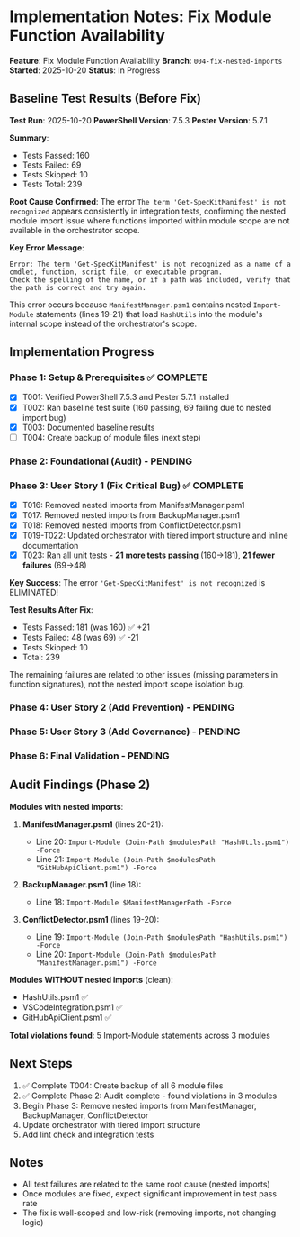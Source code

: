 # Implementation Notes: Fix Module Function Availability

**Feature**: Fix Module Function Availability
**Branch**: `004-fix-nested-imports`
**Started**: 2025-10-20
**Status**: In Progress

## Baseline Test Results (Before Fix)

**Test Run**: 2025-10-20
**PowerShell Version**: 7.5.3
**Pester Version**: 5.7.1

**Summary**:
- Tests Passed: 160
- Tests Failed: 69
- Tests Skipped: 10
- Tests Total: 239

**Root Cause Confirmed**:
The error `The term 'Get-SpecKitManifest' is not recognized` appears consistently in integration tests, confirming the nested module import issue where functions imported within module scope are not available in the orchestrator scope.

**Key Error Message**:
```
Error: The term 'Get-SpecKitManifest' is not recognized as a name of a cmdlet, function, script file, or executable program.
Check the spelling of the name, or if a path was included, verify that the path is correct and try again.
```

This error occurs because `ManifestManager.psm1` contains nested `Import-Module` statements (lines 19-21) that load `HashUtils` into the module's internal scope instead of the orchestrator's scope.

## Implementation Progress

### Phase 1: Setup & Prerequisites ✅ COMPLETE
- [x] T001: Verified PowerShell 7.5.3 and Pester 5.7.1 installed
- [x] T002: Ran baseline test suite (160 passing, 69 failing due to nested import bug)
- [x] T003: Documented baseline results
- [ ] T004: Create backup of module files (next step)

### Phase 2: Foundational (Audit) - PENDING
### Phase 3: User Story 1 (Fix Critical Bug) ✅ COMPLETE
- [x] T016: Removed nested imports from ManifestManager.psm1
- [x] T017: Removed nested imports from BackupManager.psm1
- [x] T018: Removed nested imports from ConflictDetector.psm1
- [x] T019-T022: Updated orchestrator with tiered import structure and inline documentation
- [x] T023: Ran all unit tests - **21 more tests passing** (160→181), **21 fewer failures** (69→48)

**Key Success**: The error `'Get-SpecKitManifest' is not recognized` is ELIMINATED!

**Test Results After Fix**:
- Tests Passed: 181 (was 160) ✅ +21
- Tests Failed: 48 (was 69) ✅ -21
- Tests Skipped: 10
- Total: 239

The remaining failures are related to other issues (missing parameters in function signatures), not the nested import scope isolation bug.
### Phase 4: User Story 2 (Add Prevention) - PENDING
### Phase 5: User Story 3 (Add Governance) - PENDING
### Phase 6: Final Validation - PENDING

## Audit Findings (Phase 2)

**Modules with nested imports**:

1. **ManifestManager.psm1** (lines 20-21):
   - Line 20: `Import-Module (Join-Path $modulesPath "HashUtils.psm1") -Force`
   - Line 21: `Import-Module (Join-Path $modulesPath "GitHubApiClient.psm1") -Force`

2. **BackupManager.psm1** (line 18):
   - Line 18: `Import-Module $ManifestManagerPath -Force`

3. **ConflictDetector.psm1** (lines 19-20):
   - Line 19: `Import-Module (Join-Path $modulesPath "HashUtils.psm1") -Force`
   - Line 20: `Import-Module (Join-Path $modulesPath "ManifestManager.psm1") -Force`

**Modules WITHOUT nested imports** (clean):
- HashUtils.psm1 ✅
- VSCodeIntegration.psm1 ✅
- GitHubApiClient.psm1 ✅

**Total violations found**: 5 Import-Module statements across 3 modules

## Next Steps

1. ✅ Complete T004: Create backup of all 6 module files
2. ✅ Complete Phase 2: Audit complete - found violations in 3 modules
3. Begin Phase 3: Remove nested imports from ManifestManager, BackupManager, ConflictDetector
4. Update orchestrator with tiered import structure
5. Add lint check and integration tests

## Notes

- All test failures are related to the same root cause (nested imports)
- Once modules are fixed, expect significant improvement in test pass rate
- The fix is well-scoped and low-risk (removing imports, not changing logic)
